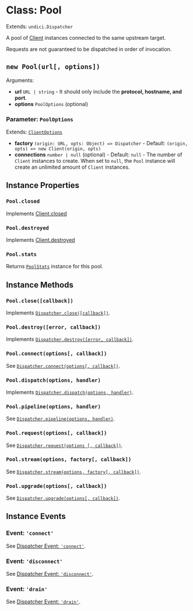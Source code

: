 # Class: Pool

Extends: `undici.Dispatcher`

A pool of [Client](/docs/docs/api/Client.md) instances connected to the same upstream target.

Requests are not guaranteed to be dispatched in order of invocation.

## `new Pool(url[, options])`

Arguments:

* **url** `URL | string` - It should only include the **protocol, hostname, and port**.
* **options** `PoolOptions` (optional)

### Parameter: `PoolOptions`

Extends: [`ClientOptions`](Client.md#parameter-clientoptions)

* **factory** `(origin: URL, opts: Object) => Dispatcher` - Default: `(origin, opts) => new Client(origin, opts)`
* **connections** `number | null` (optional) - Default: `null` - The number of `Client` instances to create. When set to `null`, the `Pool` instance will create an unlimited amount of `Client` instances.

## Instance Properties

### `Pool.closed`

Implements [Client.closed](Client.md#clientclosed)

### `Pool.destroyed`

Implements [Client.destroyed](Client.md#clientdestroyed)

### `Pool.stats`

Returns [`PoolStats`](PoolStats.md) instance for this pool.

## Instance Methods

### `Pool.close([callback])`

Implements [`Dispatcher.close([callback])`](Dispatcher.md#dispatcherclosecallback-promise).

### `Pool.destroy([error, callback])`

Implements [`Dispatcher.destroy([error, callback])`](Dispatcher.md#dispatcherdestroyerror-callback-promise).

### `Pool.connect(options[, callback])`

See [`Dispatcher.connect(options[, callback])`](Dispatcher.md#dispatcherconnectoptions-callback).

### `Pool.dispatch(options, handler)`

Implements [`Dispatcher.dispatch(options, handler)`](Dispatcher.md#dispatcherdispatchoptions-handler).

### `Pool.pipeline(options, handler)`

See [`Dispatcher.pipeline(options, handler)`](Dispatcher.md#dispatcherpipelineoptions-handler).

### `Pool.request(options[, callback])`

See [`Dispatcher.request(options [, callback])`](Dispatcher.md#dispatcherrequestoptions-callback).

### `Pool.stream(options, factory[, callback])`

See [`Dispatcher.stream(options, factory[, callback])`](Dispatcher.md#dispatcherstreamoptions-factory-callback).

### `Pool.upgrade(options[, callback])`

See [`Dispatcher.upgrade(options[, callback])`](Dispatcher.md#dispatcherupgradeoptions-callback).

## Instance Events

### Event: `'connect'`

See [Dispatcher Event: `'connect'`](Dispatcher.md#event-connect).

### Event: `'disconnect'`

See [Dispatcher Event: `'disconnect'`](Dispatcher.md#event-disconnect).

### Event: `'drain'`

See [Dispatcher Event: `'drain'`](Dispatcher.md#event-drain).
